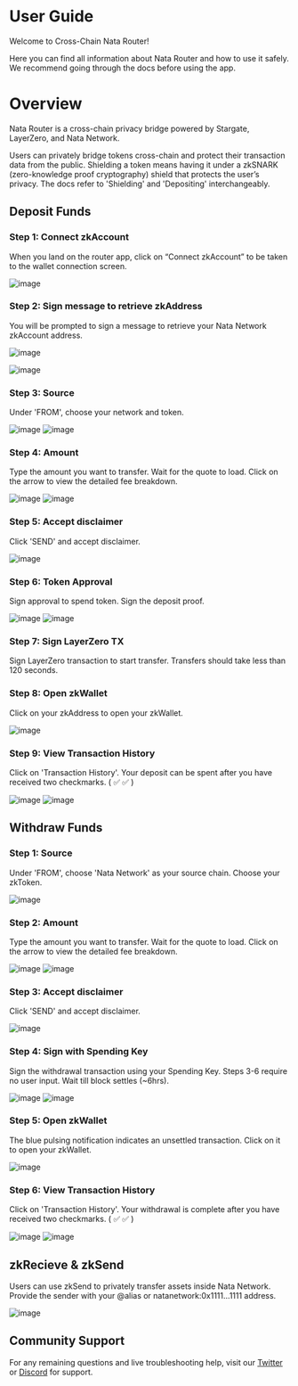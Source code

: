 # User Guide

Welcome to Cross-Chain Nata Router!

Here you can find all information about Nata Router and how to use it safely. We recommend going through the docs before using the app.

# Overview

Nata Router is a cross-chain privacy bridge powered by Stargate, LayerZero, and Nata Network.

Users can privately bridge tokens cross-chain and protect their transaction data from the public. Shielding a token means having it under a zkSNARK (zero-knowledge proof cryptography) shield that protects the user’s privacy. The docs refer to 'Shielding' and 'Depositing' interchangeably.

## Deposit Funds

### Step 1: Connect zkAccount
When you land on the router app, click on “Connect zkAccount” to be taken to the wallet connection screen.

![image](/img/router-step-1-connect.png)

### Step 2: Sign message to retrieve zkAddress
You will be prompted to sign a message to retrieve your Nata Network zkAccount address.

![image](/img/router-step-2-sign.png)

![image](/img/router-step-3-connected.png)

### Step 3: Source
Under 'FROM', choose your network and token.

![image](/img/router-step-4-choose-network.png)
![image](/img/router-step-5-select-token.png)

### Step 4: Amount
Type the amount you want to transfer. Wait for the quote to load. Click on the arrow to view the detailed fee breakdown.

![image](/img/router-step-6-review-quote.png)
![image](/img/router-step-7-fee-breakdown.png)

### Step 5: Accept disclaimer
Click 'SEND' and accept disclaimer.

![image](/img/router-step-8-disclaimer.png)

### Step 6: Token Approval
Sign approval to spend token. Sign the deposit proof.

![image](/img/router-step-9-approve.png)
![image](/img/router-step-10-sign-proof.png)

### Step 7: Sign LayerZero TX
Sign LayerZero transaction to start transfer. Transfers should take less than 120 seconds.

### Step 8: Open zkWallet
Click on your zkAddress to open your zkWallet.

![image](/img/router-step-11-wallet.png)

### Step 9: View Transaction History
Click on 'Transaction History'. Your deposit can be spent after you have received two checkmarks. ( ✅ ✅ )

![image](/img/router-step-12-wallet-info.png)
![image](/img/router-step-13-transaction-history.png)

## Withdraw Funds

### Step 1: Source
Under 'FROM', choose 'Nata Network' as your source chain. Choose your zkToken.

![image](/img/router-withdraw-source.png)

### Step 2: Amount
Type the amount you want to transfer. Wait for the quote to load. Click on the arrow to view the detailed fee breakdown.

![image](/img/router-withdraw1.png)
![image](/img/router-withdraw2.png)

### Step 3: Accept disclaimer
Click 'SEND' and accept disclaimer.

![image](/img/router-withdraw3.png)

### Step 4: Sign with Spending Key
Sign the withdrawal transaction using your Spending Key. Steps 3-6 require no user input. Wait till block settles (~6hrs).

![image](/img/router-withdraw4.png)
![image](/img/router-withdraw5.png)

### Step 5: Open zkWallet
The blue pulsing notification indicates an unsettled transaction. Click on it to open your zkWallet.

![image](/img/router-withdraw6.png)

### Step 6: View Transaction History
Click on 'Transaction History'. Your withdrawal is complete after you have received two checkmarks. ( ✅ ✅ )

![image](/img/router-withdraw7.png)
![image](/img/router-withdraw8.png)


## zkRecieve & zkSend
Users can use zkSend to privately transfer assets inside Nata Network. Provide the sender with your @alias or natanetwork:0x1111...1111 address.


![image](/img/router-step-14-receive.png)

## Community Support

For any remaining questions and live troubleshooting help, visit our [Twitter](https://twitter.com/nata_network_io) or [Discord](https://discord.gg/7cswMvWeNc) for support.
